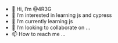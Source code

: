 - 👋 Hi, I’m @4R3G
- 👀 I’m interested in learning js and cypress
- 🌱 I’m currently learning js
- 💞️ I’m looking to collaborate on ...
- 📫 How to reach me ...

<!---
4R3G/4R3G is a ✨ special ✨ repository because its `README.md` (this file) appears on your GitHub profile.
You can click the Preview link to take a look at your changes.
--->
